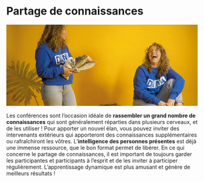 # Partage de connaissances

![](../../.gitbook/assets/gitbook_forum_750x32.jpg)

Les conférences sont l’occasion idéale de **rassembler un grand nombre de connaissances** qui sont généralement réparties dans plusieurs cerveaux, et de les utiliser ! Pour apporter un nouvel élan, vous pouvez inviter des intervenants extérieurs qui apporteront des connaissances supplémentaires ou rafraîchiront les vôtres. L’**intelligence des personnes présentes** est déjà une immense ressource, que le bon format permet de libérer. En ce qui concerne le partage de connaissances, il est important de toujours garder les participantes et participants à l’esprit et de les inviter à participer régulièrement. L’apprentissage dynamique est plus amusant et génère de meilleurs résultats !

